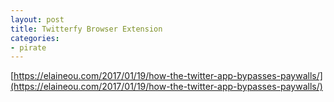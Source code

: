 ```yaml
---
layout: post
title: Twitterfy Browser Extension
categories:
- pirate
---
```


[https://elaineou.com/2017/01/19/how-the-twitter-app-bypasses-paywalls/](https://elaineou.com/2017/01/19/how-the-twitter-app-bypasses-paywalls/)